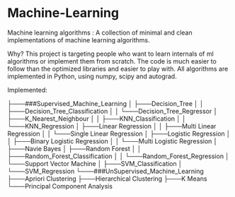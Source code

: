# Machine-Learning


Machine learning algorithms : 
A collection of minimal and clean implementations of machine learning algorithms.

Why?
This project is targeting people who want to learn internals of ml algorithms or implement them from scratch.
The code is much easier to follow than the optimized libraries and easier to play with.
All algorithms are implemented in Python, using numpy, scipy and autograd.

Implemented:

├───###Supervised_Machine_Learning
│   ├───Decision_Tree
│   │   ├───Decision_Tree_Classification
│   │   └───Decision_Tree_Regressor
│   ├───K_Nearest_Neighbour
│   │   ├───KNN_Classification
│   │   └───KNN_Regression
│   ├───Linear Regression
│   │   ├───Multi Linear Regression
│   │   └───Single Linear Regression
│   ├───Logistic Regression
│   │   ├───Binary Logistic Regression
│   │   └───Multi Logistic Regression
│   ├───Navie Bayes
│   ├───Random Forest
│   │   ├───Random_Forest_Classification
│   │   └───Random_Forest_Regression
│   └───Support Vector Machine
│       ├───SVM_Classification
│       └───SVM_Regression
└───###UnSupervised_Machine_Learning
    ├───Apriori Clustering
    ├───Hierarchical Clustering
    ├───K Means
    └───Principal Component Analysis
